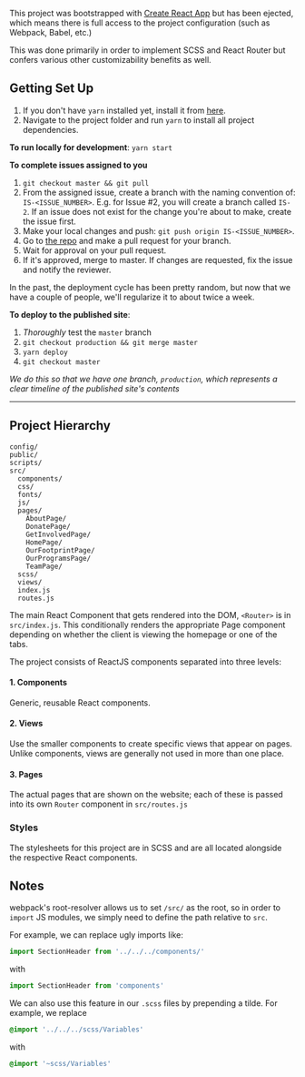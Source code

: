 This project was bootstrapped with [Create React App](https://github.com/facebookincubator/create-react-app) but has been ejected, which means there is full access to the project configuration (such as Webpack, Babel, etc.)

This was done primarily in order to implement SCSS and React Router but confers various other customizability benefits as well.

## Getting Set Up
1. If you don't have `yarn` installed yet, install it from [here](https://yarnpkg.com/en/).
2. Navigate to the project folder and run `yarn` to install all project dependencies.

**To run locally for development**:
`yarn start`

**To complete issues assigned to you**
1. `git checkout master && git pull`
2. From the assigned issue, create a branch with the naming convention of: `IS-<ISSUE_NUMBER>`. E.g. for Issue #2, you will create a branch called `IS-2`. If an issue does not exist for the change you're about to make, create the issue first.
3. Make your local changes and push: `git push origin IS-<ISSUE_NUMBER>`.
4. Go to [the repo](https://www.github.com/the-codinig-school/the-cs) and make a pull request for your branch.
5. Wait for approval on your pull request.
6. If it's approved, merge to master. If changes are requested, fix the issue and notify the reviewer.

In the past, the deployment cycle has been pretty random, but now that we have a couple of people, we'll regularize it to about twice a week.

**To deploy to the published site**:
1. *Thoroughly* test the `master` branch
2. `git checkout production && git merge master`
3. `yarn deploy`
4. `git checkout master`

*We do this so that we have one branch, `production`, which represents a clear timeline of the published site's contents*

---

## Project Hierarchy

```
config/
public/
scripts/
src/
  components/
  css/
  fonts/
  js/
  pages/
    AboutPage/
    DonatePage/
    GetInvolvedPage/
    HomePage/
    OurFootprintPage/
    OurProgramsPage/
    TeamPage/
  scss/
  views/
  index.js
  routes.js

```

The main React Component that gets rendered into the DOM, `<Router>` is in `src/index.js`. This conditionally renders the appropriate Page component depending on whether the client is viewing the homepage or one of the tabs.

The project consists of ReactJS components separated into three levels:
#### 1. Components
Generic, reusable React components.

#### 2. Views
Use the smaller components to create specific views that appear on pages. Unlike components, views are generally not used in more than one place.

#### 3. Pages
The actual pages that are shown on the website; each of these is passed into its own `Router` component in `src/routes.js`

### Styles
The stylesheets for this project are in SCSS and are all located alongside the respective React components.

## Notes
webpack's root-resolver allows us to set `/src/` as the root, so in order to `import` JS modules, we simply need to define the path relative to `src`.

For example, we can replace ugly imports like:
```js
import SectionHeader from '../../../components/'
```
with
```js
import SectionHeader from 'components'
```

We can also use this feature in our `.scss` files by prepending a tilde. For example, we replace
```scss
@import '../../../scss/Variables'
```
with
```scss
@import '~scss/Variables'
```
